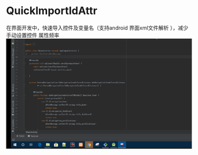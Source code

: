 # QuickImportIdAttr
在界面开发中，快速导入控件及变量名（支持android 界面xml文件解析 ），减少手动设置控件 属性频率
![image](https://github.com/hqlxuptsec/QuickImportIdAttr/blob/master/QuickImportTest/resources/icon/operate.gif)
